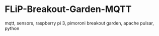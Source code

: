 # FLiP-Breakout-Garden-MQTT
mqtt, sensors, raspberry pi 3, pimoroni breakout garden, apache pulsar, python
